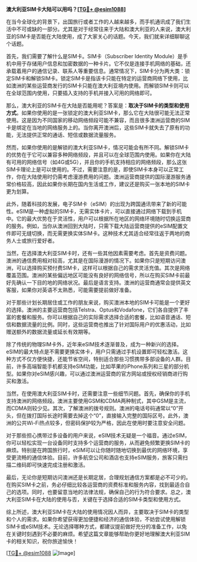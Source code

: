 **澳大利亚SIM卡大陆可以用吗？[[TG💪+ @esim1088](https://t.me/s/esim1088)]**

在当今全球化的背景下，出国旅行或者工作的人越来越多，而手机通讯成了我们生活中不可或缺的一部分。尤其是对于经常往来于大陆和澳大利亚的人来说，澳大利亚的SIM卡是否能在大陆使用，成了大家关心的话题。今天，我们就来详细聊聊这个话题。

首先，我们需要了解什么是SIM卡。SIM卡（Subscriber Identity Module）是手机中用于存储用户信息和加密数据的一种卡片。它不仅是连接手机网络的基础，还承载着用户的通信记录、联系人等重要信息。通常情况下，SIM卡分为两大类：锁定SIM卡和解锁SIM卡。锁定SIM卡是指该卡只能在特定的运营商网络下使用，比如澳洲的某些运营商发行的SIM卡只能在澳大利亚境内使用。而解锁SIM卡则可以在全球范围内使用，只要插入支持的手机并接入可用的网络即可。

那么，澳大利亚的SIM卡在大陆是否能用呢？答案是：**取决于SIM卡的类型和使用方式**。如果你使用的是一张锁定的澳大利亚SIM卡，那么它在大陆很可能无法正常使用。这是因为不同国家的移动网络频段可能不兼容，而且很多澳洲运营商的SIM卡是绑定在当地的网络服务上的。当你离开澳洲后，这些SIM卡就失去了原有的功能，无法提供正常的通话、短信或数据流量服务。

然而，如果你使用的是解锁的澳大利亚SIM卡，情况可能会有所不同。解锁SIM卡的优势在于它可以兼容多种网络频段，并且可以在全球范围内使用。如果你在大陆有可用的网络信号（如4G或5G），并且你的手机支持相应的网络频段，那么这张SIM卡理论上是可以使用的。不过，需要注意的是，即使SIM卡本身可以正常工作，你在大陆使用时仍需考虑漫游费用的问题。澳洲运营商提供的国际漫游服务通常价格较高，因此如果你长期在国内生活或工作，建议还是购买一张本地的SIM卡更为划算。

此外，随着科技的发展，电子SIM卡（eSIM）的出现为跨国通讯带来了新的可能性。eSIM是一种虚拟的SIM卡，无需实体卡片，可以直接通过网络下载到手机中。它的最大优势在于灵活性，用户可以根据所在地区的网络环境随时切换运营商的服务。例如，当你从澳洲回到大陆时，只需下载大陆运营商提供的eSIM配置文件即可无缝切换，而无需更换实体SIM卡。这种技术尤其适合经常往返于两地的商务人士或旅行爱好者。

当然，在选择澳大利亚SIM卡时，还有一些其他因素需要考虑。首先是资费问题。澳洲的通信费用相对较高，尤其是在国际漫游的情况下。如果你只是短期访问澳洲，可以选择购买预付费SIM卡，这样可以根据自己的需求灵活充值。其次是网络覆盖范围。澳洲的某些偏远地区可能没有良好的网络信号，所以在购买SIM卡前最好先确认一下目的地的网络状况。最后是语言支持。澳洲的运营商通常会提供英文客服，如果你对英语不太熟悉，可能需要提前做好准备。

对于那些计划长期居住或工作的朋友来说，购买澳洲本地的SIM卡可能是一个更好的选择。澳洲的主要运营商包括Telstra、Optus和Vodafone，它们各自提供了丰富的套餐和服务。你可以根据自己的实际需求选择合适的套餐，比如语音通话、短信和数据流量的比例。同时，这些运营商也推出了针对国际用户的优惠活动，比如赠送额外的数据流量或延长有效期等。

除了传统的物理SIM卡外，近年来eSIM技术逐渐普及，成为一种新兴的选择。eSIM的最大特点是不需要更换实体卡，用户只需通过手机设置即可轻松激活。这种方式不仅方便快捷，还能节省空间，特别适合那些习惯携带多部设备的人群。目前，许多高端智能手机都支持eSIM功能，比如苹果的iPhone系列和三星的部分机型。如果你对eSIM感兴趣，可以通过澳洲运营商的官方网站或授权经销商进行购买和激活。

当然，在使用澳大利亚SIM卡时，还需要注意一些细节问题。首先，确保你的手机支持澳洲的网络频段。澳洲主要使用GSM和CDMA两种制式，其中GSM是主流，而CDMA则较少见。其次，了解澳洲的拨号规则。澳洲的电话号码通常以“0”开头，但在拨打国际长途时需要去掉这个“0”，直接输入完整的国际区号。此外，澳洲的公共Wi-Fi热点较多，但密码保护较为严格，因此在使用时要注意安全问题。

对于那些担心携带过多设备的用户来说，eSIM技术无疑是一个福音。通过eSIM，你可以轻松实现一台设备同时支持多个运营商的服务，从而避免频繁更换SIM卡的麻烦。特别是在跨国旅行时，eSIM可以让你随时随地切换到最优的网络环境，享受更流畅的通信体验。目前，许多航空公司和酒店也支持eSIM服务，旅客只需扫描二维码即可快速完成注册和激活。

最后，无论你是短期访问澳洲还是长期定居，合理规划通信方案都是必不可少的。在购买SIM卡之前，务必仔细比较各运营商的资费标准和服务内容，找到最适合自己的选项。同时，也要留意当地的法律法规，确保自己的行为符合要求。总之，澳大利亚SIM卡在大陆的使用与否，关键在于选择合适的SIM卡类型和使用方式。

综上所述，澳大利亚SIM卡在大陆的使用情况因人而异，主要取决于SIM卡的类型和个人的需求。如果你希望获得更加便捷和经济的通信体验，不妨尝试使用解锁SIM卡或eSIM技术。无论选择哪种方式，都建议提前做好充分的准备工作，以免在关键时刻遇到不必要的麻烦。希望这篇文章能够帮助你更好地理解澳大利亚SIM卡的相关知识，祝你旅途愉快！

[[TG💪+ @esim1088](https://t.me/s/esim1088) ![Image](https://i.postimg.cc/4NQfJmqS/Snipaste-2025-05-13-00-14-12.png)]
